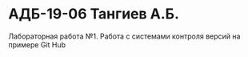 # АДБ-19-06 Тангиев А.Б.
Лабораторная работа №1. Работа с системами контроля версий на примере Git Hub
